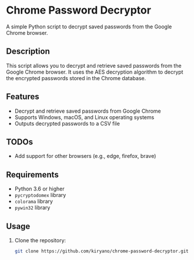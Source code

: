 # Chrome Password Decryptor

A simple Python script to decrypt saved passwords from the Google Chrome browser.

## Description

This script allows you to decrypt and retrieve saved passwords from the Google Chrome browser. It uses the AES decryption algorithm to decrypt the encrypted passwords stored in the Chrome database.

## Features

- Decrypt and retrieve saved passwords from Google Chrome
- Supports Windows, macOS, and Linux operating systems
- Outputs decrypted passwords to a CSV file

## TODOs
- Add support for other browsers (e.g., edge, firefox, brave)

## Requirements

- Python 3.6 or higher
- `pycryptodomex` library
- `colorama` library
- `pywin32` library

## Usage

1. Clone the repository:

   ```bash
   git clone https://github.com/kiryano/chrome-password-decryptor.git
